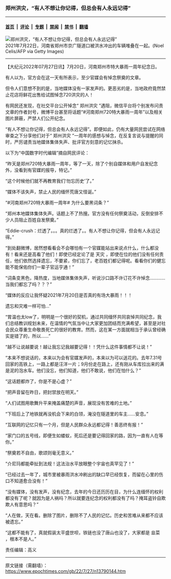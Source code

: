 ### 郑州洪灾，“有人不想让你记得，但总会有人永远记得”

---

#### [首页](../../../..?n13790144) &nbsp;|&nbsp; [评论](../../../../../epoch-comment?n13790144) &nbsp;|&nbsp; [专题](../../../../../epoch-special?n13790144) &nbsp;|&nbsp; [禁闻](../../../../../epoch-news?n13790144) &nbsp;|&nbsp; [禁书](../../../../../books?n13790144) &nbsp;|&nbsp; [翻墙](https://github.com/gfw-breaker/nogfw/blob/master/README.md?n13790144)


<div><img alt="郑州洪灾，“有人不想让你记得，但总会有人永远记得”" class="attachment-djy_600_400 size-djy_600_400 wp-post-image" src="https://i.epochtimes.com/assets/uploads/2022/07/id13790155-GettyImages-1234101616.jpeg"/>
<div class="caption">
 2021年7月22日，河南省郑州市京广隧道口被洪水冲出的车辆堆叠在一起。(Noel Celis/AFP via Getty Images)
</div></div><hr/><div class="post_content" id="artbody" itemprop="articleBody">
 <!-- article content begin -->
 <p>
  【大纪元2022年07月27日讯】7月20日，河南郑州市特大暴雨一周年纪念日。
 </p>
 <p>
  有人以为，官方会在这一天有所表示，至少官媒会有悼念祭奠的文章。
 </p>
 <p>
  但令人们意想不到的是，当地媒体没有一家发声的。更恶劣的是，当地政府竟然禁止花店将鲜花出售给试图悼念720洪灾的人！
 </p>
 <p>
  有网民还发现，在社交平台公开悼念“
  <ok href="https://www.epochtimes.com/gb/tag/%E9%83%91%E5%B7%9E%E6%B4%AA%E7%81%BE.html">
   郑州洪灾
  </ok>
  ”遇阻，微信平台将个别发布问责文章的作者封号，微博平台甚至将话题“#河南郑州720特大暴雨一周年”以及相关图片屏蔽，严禁人们公开纪念。
 </p>
 <p>
  “有人不想让你记得，但总会有人永远记得”。即便如此，仍有大量网民尝试在网络审查之下分享他们对于“
  <ok href="https://www.epochtimes.com/gb/tag/%E9%83%91%E5%B7%9E%E6%B4%AA%E7%81%BE.html">
   郑州洪灾
  </ok>
  ”一周年的感想与悼念，在反复言说与提醒的同时，严厉谴责当地媒体集体失声、批评官方刻意的记忆抹杀。
 </p>
 <p>
  以下为“中国数字时代编辑”摘自网民评论：
 </p>
 <p>
  “昨天是郑州720特大暴雨一周年，等了一天，除了个别自媒体和用户自发纪念外，没看到有官媒的报导，特记。”
 </p>
 <p>
  “这个时候他们就不再教育我们‘勿忘历史’了。”
 </p>
 <p>
  “媒体不该失声，禁止人民的缅怀荒唐又怪诞。”
 </p>
 <p>
  “#河南郑州720特大暴雨一周年# 为什么要黑词条？”
 </p>
 <p>
  “郑州本地媒体集体失声。话题上不了热搜。官方没有任何祭奠活动，反倒安排不少人员阻止百姓自发祭奠。”
 </p>
 <p>
  “Eddie-crush：烂透了。。。真的烂透了。。有人不想让你记得，但会有人永远记得。”
 </p>
 <p>
  “到处翻微博，居然想看看会不会哪怕有一个官媒能站出来说点什么，什么都没有！看来还是高看了他们！即使已经定论了是
  <ok href="https://www.epochtimes.com/gb/tag/%E5%A4%A9%E7%81%BE.html">
   天灾
  </ok>
  ，即使在位的他们没有任何责任，他们依然选择遗忘，不要紧，你们忘了，老百姓们都记得呢。看看你们的健忘能不能保佑你们一辈子官运亨通！”
 </p>
 <p>
  “词条变黑色，降热度，当地媒体集体失声，听说沙口路不许订花不许悼念…………当我们都忘了吗？？？”
 </p>
 <p>
  “媒体的反应让我怀疑2021年7月20日是否真的有场大暴雨！！！
 </p>
 <p>
  遗忘和灾难一样可怕…”
 </p>
 <p>
  “胃温也太low了，明明是一个很好的契机，通过共同缅怀共同哀悼共同纪念，我们总结教训规划未来，在温情的气氛当中让大家更加团结而充满希望，甚至是对社会民众尊重生命敬畏死亡的很好的教育。然而，这在某一方面就相当于承认曾经确实是错了的，所以……”
 </p>
 <p>
  “越不让说越要说！越让我忘记我越要记得！！凭什么这件事情都不让说！”
 </p>
 <p>
  “本来不想说话的，本来以为会有官媒发声的，本来以为可以送花的。去年7.31号回家的高铁上，一路上都是汪洋一片；9月份走在路上，还有刚从车库拉出来的满是泥的泡水车。他们没忘，他们知道，他们不敢说，他们在怕什么？”
 </p>
 <p>
  “这话题都炸了，你是不是心虚？”
 </p>
 <p>
  “把声音留在昨日，把封禁放在明天。”
 </p>
 <p>
  “人们试图用歌舞升平来掩盖痛楚的声音，展现没有苦难的土地。”
 </p>
 <p>
  “下班后上了地铁就再没机会下来的白领，淹没在隧道里的车主……安息。”
 </p>
 <p>
  “互联网的记忆只有一个月，但是人民群众永远都记得！善恶终有报！”
 </p>
 <p>
  “家门口的五号线，即便生如蝼蚁，死后还是要记得回家的路，因为一直有人在等你。”
 </p>
 <p>
  “祭奠若不自由，歌颂则毫无意义。”
 </p>
 <p>
  “介尼玛都能牵扯到法规！这法治水平放眼整个宇宙也真罕见了！”
 </p>
 <p>
  “已经过去一年了，城市里被暴雨洪水冲刷出的缺口早已经恢复，而留在心里的伤口不知道愈合没有！”
 </p>
 <p>
  “没有媒体，没有发声，没有纪念，去年的今日还历历在目，为什么连缅怀的权利都没有了呢？就因为是人祸吗？所以就要连纪念的权利都没有了吗？掩耳盗铃自欺欺人有意思吗？”
 </p>
 <p>
  “人在做，天在看。删除了图片，删除不了人民的记忆。历史和苦难从来都不应该被遗忘。”
 </p>
 <p>
  “这都不能有了，真就假装太平盛世呗，铁链也没了唐山也没了，大家都是
  <ok href="https://www.epochtimes.com/gb/tag/%E9%9F%AD%E8%8F%9C.html">
   韭菜
  </ok>
  ，根本不是人。”
 </p>
 <p>
  责任编辑：高义
 </p>
 <!-- article content end -->
 <div id="below_article_ad">
 </div>
</div>


---

原文链接（需翻墙）：https://www.epochtimes.com/gb/22/7/27/n13790144.htm